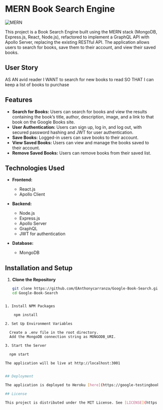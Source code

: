 # MERN Book Search Engine

![MERN](https://img.shields.io/badge/MERN-Stack-green)

This project is a Book Search Engine built using the MERN stack (MongoDB, Express.js, React, Node.js), refactored to implement a GraphQL API with Apollo Server, replacing the existing RESTful API. The application allows users to search for books, save them to their account, and view their saved books.

## User Story

AS AN avid reader
I WANT to search for new books to read
SO THAT I can keep a list of books to purchase


## Features

- **Search for Books:** Users can search for books and view the results containing the book’s title, author, description, image, and a link to that book on the Google Books site.
- **User Authentication:** Users can sign up, log in, and log out, with secured password hashing and JWT for user authentication.
- **Save Books:** Logged-in users can save books to their account.
- **View Saved Books:** Users can view and manage the books saved to their account.
- **Remove Saved Books:** Users can remove books from their saved list.
  
## Technologies Used

- **Frontend:**
  - React.js
  - Apollo Client
  
- **Backend:**
  - Node.js
  - Express.js
  - Apollo Server
  - GraphQL
  - JWT for authentication
  
- **Database:**
  - MongoDB
  
## Installation and Setup

1. **Clone the Repository**
   ```sh
   git clone https://github.com/EAnthonycarranza/Google-Book-Search.git
   cd Google-Book-Search
  ```sh

  1. Install NPM Packages

      npm install

  2. Set Up Environment Variables

    Create a .env file in the root directory.
    Add the MongoDB connection string as MONGODB_URI.

  3. Start the Server

    npm start

  The application will be live at http://localhost:3001


## Deployment

The application is deployed to Heroku [here](https://google-testingbooks-c7c4f824dbd3.herokuapp.com/).

## License

This project is distributed under the MIT License. See [LICENSE](https://opensource.org/licenses/MIT) for more information.


